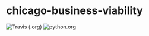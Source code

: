 # chicago-business-viability

![Travis (.org)](https://img.shields.io/travis/satejsoman/chicago-business-viability.svg?label=tests&logoColor=black&style=for-the-badge&logoColor=gray&logo=travis-ci) ![python.org](https://img.shields.io/badge/made%20with-python-%233776AB.svg?style=for-the-badge&logo=python&logoColor=ffdf76)
